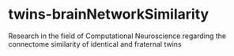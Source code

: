 # twins-brainNetworkSimilarity
Research in the field of Computational Neuroscience regarding the connectome similarity of identical and fraternal twins
